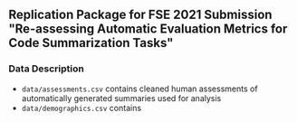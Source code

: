 ## Replication Package for FSE 2021 Submission "Re-assessing Automatic Evaluation Metrics for Code Summarization Tasks"

### Data Description

- `data/assessments.csv` contains cleaned human assessments of automatically generated summaries used for analysis
- `data/demographics.csv` contains
